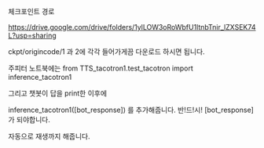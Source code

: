 체크포인트 경로

https://drive.google.com/drive/folders/1ylLOW3oRoWbfU1ltnbTnir_lZXSEK74L?usp=sharing

ckpt/origincode/1 과 2에 각각 들어가게끔 다운로드 하시면 됩니다.

주피터 노트북에는
from TTS_tacotron1.test_tacotron import inference_tacotron1

그리고 챗봇이 답을 print한 이후에

inference_tacotron1([bot_response])     를 추가해줍니다. 반!드!시! [bot_response]가 되야합니다.

자동으로 재생까지 해줍니다.
